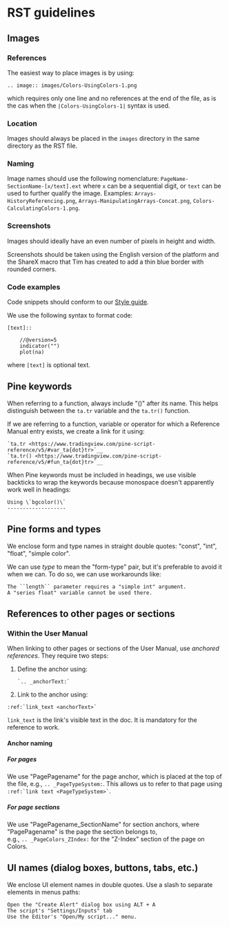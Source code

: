 # RST guidelines




## Images

### References
The easiest way to place images is by using: 
```
.. image:: images/Colors-UsingColors-1.png
```
which requires only one line and no references at the end of the file, as is the cas when the ``|Colors-UsingColors-1|`` syntax is used.

### Location
Images should always be placed in the ``images`` directory in the same directory as the RST file.

### Naming

Image names should use the following nomenclature: ``PageName-SectionName-[x/text].ext`` where ``x`` can be a sequential digit, or ``text`` can be used to further qualify the image. Examples: ``Arrays-HistoryReferencing.png``, ``Arrays-ManipulatingArrays-Concat.png``, ``Colors-CalculatingColors-1.png``.

### Screenshots

Images should ideally have an even number of pixels in height and width.

Screenshots should be taken using the English version of the platform and the ShareX macro that Tim has created to add a thin blue border with rounded corners.


### Code examples

Code snippets should conform to our [Style guide](https://www.tradingview.com/pine-script-docs/en/v4/Style_guide.html).

We use the following syntax to format code:

```
[text]::

    //@version=5
    indicator("")
    plot(na)
```

where ``[text]`` is optional text.



## Pine keywords

When referring to a function, always include "()" after its name. This helps distinguish between the `ta.tr` variable and the `ta.tr()` function.

If we are referring to a function, variable or operator for which a Reference Manual entry exists, we create a link for it using:

```
`ta.tr <https://www.tradingview.com/pine-script-reference/v5/#var_ta{dot}tr>`__
`ta.tr() <https://www.tradingview.com/pine-script-reference/v5/#fun_ta{dot}tr>`__
```

When Pine keywords must be included in headings, we use visible backticks to wrap the keywords because monospace doesn't apparently work well in headings:

```
Using \`bgcolor()\`
-------------------
```



## Pine forms and types

We enclose form and type names in straight double quotes: "const", "int", "float", "simple color".

We can use *type* to mean the "form-type" pair, but it's preferable to avoid it when we can. To do so, we can use workarounds like:

```
The ``length`` parameter requires a "simple int" argument.
A "series float" variable cannot be used there.
```



## References to other pages or sections

### Within the User Manual

When linking to other pages or sections of the User Manual, use *anchored references*. They require two steps:

1. Define the anchor using:

    ```
    `.. _anchorText:`
    ```

2. Link to the anchor using:

```
:ref:`link_text <anchorText>`
```
``link_text`` is the link's visible text in the doc. It is mandatory for the reference to work.

#### Anchor naming

##### For pages

We use "PagePagename" for the page anchor, which is placed at the top of the file, e.g., `.. _PageTypeSystem:`. 
This allows us to refer to that page using `` :ref:`link text <PageTypeSystem>` ``.

##### For page sections

We use "PagePagename_SectionName" for section anchors, where "PagePagename" is the page the section belongs to,  
e.g., `.. _PageColors_ZIndex:` for the "Z-Index" section of the page on Colors.



## UI names (dialog boxes, buttons, tabs, etc.)

We enclose UI element names in double quotes. Use a slash to separate elements in menus paths:

```
Open the "Create Alert" dialog box using ALT + A
The script's "Settings/Inputs" tab
Use the Editor's "Open/My script..." menu.
```
